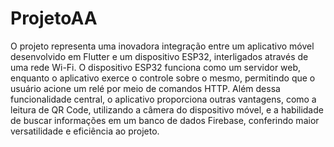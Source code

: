# ProjetoAA
O projeto representa uma inovadora integração entre um aplicativo móvel desenvolvido em Flutter e um dispositivo ESP32, interligados através de uma rede Wi-Fi. O dispositivo ESP32 funciona como um servidor web, enquanto o aplicativo exerce o controle sobre o mesmo, permitindo que o usuário acione um relé por meio de comandos HTTP. Além dessa funcionalidade central, o aplicativo proporciona outras vantagens, como a leitura de QR Code, utilizando a câmera do dispositivo móvel, e a habilidade de buscar informações em um banco de dados Firebase, conferindo maior versatilidade e eficiência ao projeto. 
